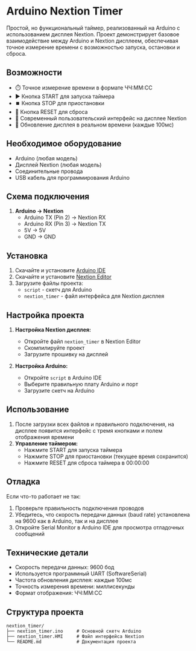 # Arduino Nextion Timer

Простой, но функциональный таймер, реализованный на Arduino с использованием дисплея Nextion. Проект демонстрирует базовое взаимодействие между Arduino и Nextion дисплеем, обеспечивая точное измерение времени с возможностью запуска, остановки и сброса.

## Возможности

- ⏱️ Точное измерение времени в формате ЧЧ:ММ:СС
- ▶️ Кнопка START для запуска таймера
- ⏹️ Кнопка STOP для приостановки
- 🔄 Кнопка RESET для сброса
- 📱 Современный пользовательский интерфейс на дисплее Nextion
- 🔄 Обновление дисплея в реальном времени (каждые 100мс)

## Необходимое оборудование

- Arduino (любая модель)
- Дисплей Nextion (любая модель)
- Соединительные провода
- USB кабель для программирования Arduino

## Схема подключения

1. **Arduino → Nextion**
   - Arduino TX (Pin 2) → Nextion RX
   - Arduino RX (Pin 3) → Nextion TX
   - 5V → 5V
   - GND → GND

## Установка

1. Скачайте и установите [Arduino IDE](https://www.arduino.cc/en/software)
2. Скачайте и установите [Nextion Editor](https://nextion.tech/nextion-editor/)
3. Загрузите файлы проекта:
   - `script` - скетч для Arduino
   - `nextion_timer` - файл интерфейса для Nextion дисплея

## Настройка проекта

1. **Настройка Nextion дисплея:**
   - Откройте файл `nextion_timer` в Nextion Editor
   - Скомпилируйте проект
   - Загрузите прошивку на дисплей

2. **Настройка Arduino:**
   - Откройте `script` в Arduino IDE
   - Выберите правильную плату Arduino и порт
   - Загрузите скетч на Arduino

## Использование

1. После загрузки всех файлов и правильного подключения, на дисплее появится интерфейс с тремя кнопками и полем отображения времени
2. **Управление таймером:**
   - Нажмите START для запуска таймера
   - Нажмите STOP для приостановки (текущее время сохранится)
   - Нажмите RESET для сброса таймера в 00:00:00

## Отладка

Если что-то работает не так:
1. Проверьте правильность подключения проводов
2. Убедитесь, что скорость передачи данных (baud rate) установлена на 9600 как в Arduino, так и на дисплее
3. Откройте Serial Monitor в Arduino IDE для просмотра отладочных сообщений

## Технические детали

- Скорость передачи данных: 9600 бод
- Используется программный UART (SoftwareSerial)
- Частота обновления дисплея: каждые 100мс
- Точность измерения времени: миллисекунды
- Формат отображения: ЧЧ:ММ:СС

## Структура проекта

```
nextion_timer/
├── nextion_timer.ino     # Основной скетч Arduino
├── nextion_timer.HMI     # Файл интерфейса Nextion
└── README.md             # Документация проекта
```
